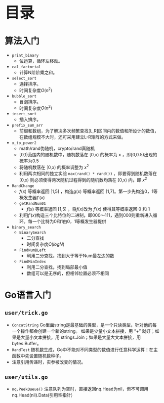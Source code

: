 **<font size=32>目录</font>**

# 算法入门

* `print_binary` 
    * 位运算，循环左移动。
* `cal_factorial` 
    * 计算N阶阶乘之和。
* `select_sort` 
    * 选择排序。
    * 时间复杂度$O(n^2)$
* `bubble_sort` 
    * 冒泡排序。
    * 时间复杂度$O(n^2)$
* `insert_sort` 
    * 插入排序。
* `prefix_sum_arr` 
    * 前缀和数组，为了解决多次频繁查找[L,R]区间内的数值和所设计的数值，在数组规模不大时，还可采用建立L-R矩阵的方式来做。
* `x_to_power2` 
    * math/rand伪随机，crypto/rand真随机
    * [0,1)范围内的随机数中，随机数落在 [0,x) 的概率为 x ，即[0,0.5)出现的概率为0.5
    * 将随机数落在 [0,x) 的概率调整为 $x^2$ 
    * 利用两次相同的独立实验 `max(rand() * rand())` ，即要得到随机数落在 [0,x) 则必须使得两次随机过程得到的随机数均落在 [0,x) 内，即 $x^2$
* `RandChange`
    * $f(x)$ 等概率返回 [1,5] ，构造$g(x)$ 等概率返回 [1,7]。第一步先构造0，1等概发生器$f'(x)$
    * `getRandNum01`
        * $f(x)$ 等概率返回 [1,5] ，将$f(x)$改为 $f'(x)$ 使得其等概率返回 0 和 1
    * 利用$f'(x)$构造三个比特位的二进制，即000～111，遇到000则重新进入循环。每一个比特为0和1由0，1等概发生器提供
* `binary_search`
    * `BinarySearch`
        * 二分查找
        * 时间复杂度$O(logN)$
    * `FindNumBLeft`
        * 利用二分查找，找到大于等于Num最左边的数
    * `FindMinIndex`
        * 利用二分查找，找到局部最小值
        * 数组可以是无序的，但相邻位置必须不相同

# Go语言入门
## `user/trick.go` 

* `ConcatString` Go里面string是最基础的类型，是一个只读类型，针对他的每一个操作都会创建一个新的string。 如果是少量小文本拼接，用 “+” 就好；如果是大量小文本拼接，用 strings.Join；如果是大量大文本拼接，用 bytes.Buffer。
* `RandTest` 随机数生成，Go中不能对不同类型的数值进行任意科学运算！在主函数中先设置随机数种子。
* 注意引用传递时，实参被改变的情况。
  
## `user/utils.go` 
* `nq.PeekQueue()` 注意队列为空时，直接返回nq.Head为nil，但不可调用nq.Head(nil).Data(引用空指针)